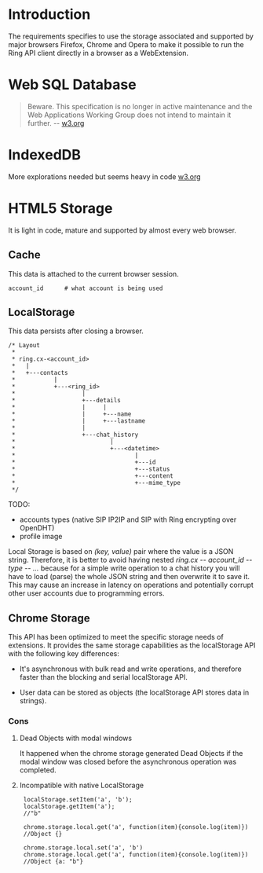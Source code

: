 # Introduction

The requirements specifies to use the storage associated and supported by major browsers Firefox, Chrome and Opera to make it possible to run the Ring API client directly in a browser as a WebExtension.

# Web SQL Database

> Beware. This specification is no longer in active maintenance and the Web Applications Working Group does not intend to maintain it further. -- [w3.org](https://dev.w3.org/html5/webdatabase/)

# IndexedDB

More explorations needed but seems heavy in code [w3.org](https://www.w3.org/TR/IndexedDB/)

# HTML5 Storage

It is light in code, mature and supported by almost every web browser.

## Cache

This data is attached to the current browser session.

    account_id      # what account is being used

## LocalStorage

This data persists after closing a browser.

    /* Layout
     *
     * ring.cx-<account_id>
     *   |
     *   +---contacts
     *           |
     *           +---<ring_id>
     *                   |
     *                   +---details
     *                   |     |
     *                   |     +---name
     *                   |     +---lastname
     *                   |
     *                   +---chat_history
     *                           |
     *                           +---<datetime>
     *                                  |
     *                                  +---id
     *                                  +---status
     *                                  +---content
     *                                  +---mime_type
     */

TODO:
* accounts types (native SIP IP2IP and SIP with Ring encrypting over OpenDHT)
* profile image

Local Storage is based on *(key, value)* pair where the value is a JSON string. Therefore, it is better to avoid having nested *ring.cx -- account_id -- type -- ...* because for a simple write operation to a chat history you will have to load (parse) the whole JSON string and then overwrite it to save it. This may cause an increase in latency on operations and potentially corrupt other user accounts due to programming errors.

## Chrome Storage

This API has been optimized to meet the specific storage needs of extensions. It provides the same storage capabilities as the localStorage API with the following key differences:

* It's asynchronous with bulk read and write operations, and therefore faster than the blocking and serial localStorage API.

* User data can be stored as objects (the localStorage API stores data in strings).

### Cons

1. Dead Objects with modal windows

    It happened when the chrome storage generated Dead Objects if the modal window was closed before the asynchronous operation was completed.

2. Incompatible with native LocalStorage

        localStorage.setItem('a', 'b');
        localStorage.getItem('a');
        //"b"

        chrome.storage.local.get('a', function(item){console.log(item)})
        //Object {}

        chrome.storage.local.set('a', 'b')
        chrome.storage.local.get('a', function(item){console.log(item)})
        //Object {a: "b"}

